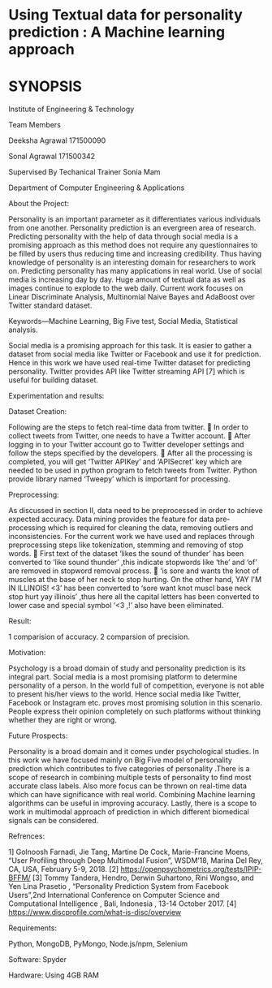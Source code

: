 
        
# Using Textual data for personality prediction :  A Machine learning approach
 

        
# SYNOPSIS 



Institute of Engineering & Technology 

Team Members

Deeksha Agrawal
171500090

Sonal Agrawal
171500342

Supervised By
Techanical Trainer
Sonia Mam

Department of Computer Engineering & Applications


About the Project: 
   

Personality is an important parameter as it differentiates various individuals from one another. Personality prediction is an evergreen area of research. Predicting personality with the help of data through social media is a promising approach as this method does not require any questionnaires to be filled by users thus reducing time and increasing credibility. 
 Thus having knowledge of personality is an interesting domain for researchers to work on. Predicting personality has many applications in real world. Use of social media is increasing day by day. Huge amount of textual data as well as images continue to explode to the web daily. Current work focuses on Linear Discriminate Analysis, Multinomial Naive Bayes and AdaBoost over Twitter standard dataset.

Keywords—Machine Learning, Big Five test, Social Media, Statistical analysis.  

Social media is a promising approach for this task. It is easier to gather a dataset from social media like Twitter or Facebook and use it for prediction. Hence in this work we have used real-time Twitter dataset for predicting personality. Twitter provides API like Twitter streaming API [7] which is useful for building dataset.


Experimentation and results:

Dataset Creation:

Following are the steps to fetch real-time data from twitter.
 In order to collect tweets from Twitter, one needs to 
have a Twitter account.
 After logging in to your Twitter account go to 
Twitter developer settings and follow the steps 
specified by the developers. 
 After all the processing is completed, you will get 
‘Twitter APIKey’ and ‘APISecret’ key which are 
needed to be used in python program to fetch tweets 
from Twitter.
Python provide library named ‘Tweepy’ which is important for processing. 


Preprocessing:

As discussed in section II, data need to be preprocessed in order to achieve expected accuracy. Data mining provides the feature for data pre-processing which is required for cleaning the data, removing outliers and inconsistencies. For the current work we have used and replaces through preprocessing steps like tokenization, stemming and removing of stop words.
 First text of the dataset ‘likes the sound of thunder’ has been converted to ‘like sound thunder’ ,this indicate stopwords like ‘the’ and ‘of’ are removed in 
stopword removal process.
 ‘is sore and wants the knot of muscles at the base of her neck to stop hurting. On the other hand, YAY I'M IN ILLINOIS! <3’ has been converted to ‘sore want knot muscl base neck stop hurt yay illinois’ ,thus here all the capital letters has been converted to lower case and special symbol ‘<3 ,!’ also have been eliminated.

Result:

1  comparision of accuracy.
2  comparsion of precision.


Motivation:

Psychology is a broad domain of study and personality prediction is its integral part. Social media is a most promising platform to determine personality of a person. In the world full of competition, everyone is not able to present his/her views to the world. Hence social media like Twitter, Facebook or Instagram etc. proves most promising solution in this scenario. People express their opinion completely on such platforms without thinking whether they are right or wrong.


Future Prospects:

Personality is a broad domain and it comes under psychological studies.
In this work we have focused mainly on Big Five model of personality prediction which contributes to five categories of personality .There is a scope of research in combining multiple tests of personality to find most accurate class labels. Also more focus can be thrown on real-time data which can have significance with real world.
Combining Machine learning algorithms can be useful in improving accuracy. 
Lastly, there is a scope to work in multimodal approach of prediction in which different biomedical signals can be considered.


Refrences:

1] Golnoosh Farnadi, Jie Tang, Martine De Cock, Marie-Francine Moens, 
“User Profiling through Deep Multimodal Fusion”, WSDM’18, Marina Del 
Rey, CA, USA, February 5-9, 2018.
[2] https://openpsychometrics.org/tests/IPIP-BFFM/
[3] Tommy Tandera, Hendro, Derwin Suhartono, Rini Wongso, and Yen Lina 
Prasetio , “Personality Prediction System from Facebook Users”,2nd 
International Conference on Computer Science and Computational 
Intelligence , Bali, Indonesia , 13-14 October 2017.
[4] https://www.discprofile.com/what-is-disc/overview




Requirements:
     
Python, MongoDB, PyMongo, Node.js/npm, Selenium

Software:   Spyder

Hardware: Using 4GB RAM
     



















